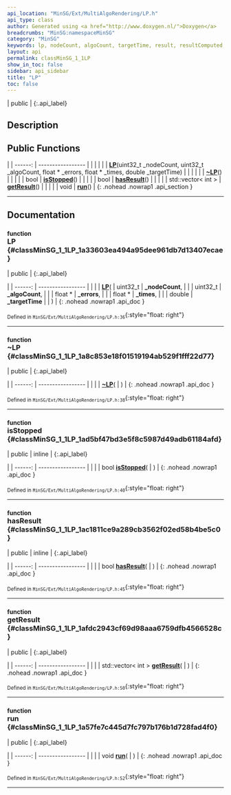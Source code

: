 ```yaml
---
api_location: "MinSG/Ext/MultiAlgoRendering/LP.h"
api_type: class
author: Generated using <a href="http://www.doxygen.nl/">Doxygen</a>
breadcrumbs: "MinSG:namespaceMinSG"
category: "MinSG"
keywords: lp, nodeCount, algoCount, targetTime, result, resultComputed, stopped, mutex, changed, thread, LP, ~LP, isStopped, hasResult, getResult, run, printMatrix, printResult
layout: api
permalink: classMinSG_1_1LP
show_in_toc: false
sidebar: api_sidebar
title: "LP"
toc: false
---
```


| public |
{:.api_label}

## Description





## Public Functions

|
| ------: | ----------------- |
|  | |
|  | **[LP](#classMinSG_1_1LP_1a33603ea494a95dee961db7d13407ecae)**(uint32_t _nodeCount, uint32_t _algoCount, float * _errors, float * _times, double _targetTime) |
|  | |
|  | **[~LP](#classMinSG_1_1LP_1a8c853e18f01519194ab529f1fff22d77)**() |
|  | |
| bool | **[isStopped](#classMinSG_1_1LP_1ad5bf47bd3e5f8c5987d49adb61184afd)**() |
|  | |
| bool | **[hasResult](#classMinSG_1_1LP_1ac1811ce9a289cb3562f02ed58b4be5c0)**() |
|  | |
| std::vector< int > | **[getResult](#classMinSG_1_1LP_1afdc2943cf69d98aaa6759dfb4566528c)**() |
|  | |
| void | **[run](#classMinSG_1_1LP_1a57fe7c445d7fc797b176b1d728fad4f0)**() |
{: .nohead .nowrap1 .api_section }


-------------------------------------------------------------------

## Documentation

### <small>function</small><br/> LP {#classMinSG_1_1LP_1a33603ea494a95dee961db7d13407ecae}

| public |
{:.api_label}

|
| ------: | ----------------- |
|  |
|  **[LP](#classMinSG_1_1LP_1a33603ea494a95dee961db7d13407ecae)**( | uint32_t | **_nodeCount**, |
| | uint32_t | **_algoCount**, |
| | float * | **_errors**, |
| | float * | **_times**, |
| | double | **_targetTime** |
|   ) |
{: .nohead .nowrap1 .api_doc }





<sub>Defined in `MinSG/Ext/MultiAlgoRendering/LP.h:36`</sub>{:style="float: right"}

-------------------------------------------------------------------

### <small>function</small><br/> ~LP {#classMinSG_1_1LP_1a8c853e18f01519194ab529f1fff22d77}

| public |
{:.api_label}

|
| ------: | ----------------- |
|  |
|  **[~LP](#classMinSG_1_1LP_1a8c853e18f01519194ab529f1fff22d77)**( |  ) |
{: .nohead .nowrap1 .api_doc }





<sub>Defined in `MinSG/Ext/MultiAlgoRendering/LP.h:38`</sub>{:style="float: right"}

-------------------------------------------------------------------

### <small>function</small><br/> isStopped {#classMinSG_1_1LP_1ad5bf47bd3e5f8c5987d49adb61184afd}

| public | inline |
{:.api_label}

|
| ------: | ----------------- |
|  |
| bool **[isStopped](#classMinSG_1_1LP_1ad5bf47bd3e5f8c5987d49adb61184afd)**( |  ) |
{: .nohead .nowrap1 .api_doc }





<sub>Defined in `MinSG/Ext/MultiAlgoRendering/LP.h:40`</sub>{:style="float: right"}

-------------------------------------------------------------------

### <small>function</small><br/> hasResult {#classMinSG_1_1LP_1ac1811ce9a289cb3562f02ed58b4be5c0}

| public | inline |
{:.api_label}

|
| ------: | ----------------- |
|  |
| bool **[hasResult](#classMinSG_1_1LP_1ac1811ce9a289cb3562f02ed58b4be5c0)**( |  ) |
{: .nohead .nowrap1 .api_doc }





<sub>Defined in `MinSG/Ext/MultiAlgoRendering/LP.h:45`</sub>{:style="float: right"}

-------------------------------------------------------------------

### <small>function</small><br/> getResult {#classMinSG_1_1LP_1afdc2943cf69d98aaa6759dfb4566528c}

| public |
{:.api_label}

|
| ------: | ----------------- |
|  |
| std::vector< int > **[getResult](#classMinSG_1_1LP_1afdc2943cf69d98aaa6759dfb4566528c)**( |  ) |
{: .nohead .nowrap1 .api_doc }





<sub>Defined in `MinSG/Ext/MultiAlgoRendering/LP.h:50`</sub>{:style="float: right"}

-------------------------------------------------------------------

### <small>function</small><br/> run {#classMinSG_1_1LP_1a57fe7c445d7fc797b176b1d728fad4f0}

| public |
{:.api_label}

|
| ------: | ----------------- |
|  |
| void **[run](#classMinSG_1_1LP_1a57fe7c445d7fc797b176b1d728fad4f0)**( |  ) |
{: .nohead .nowrap1 .api_doc }





<sub>Defined in `MinSG/Ext/MultiAlgoRendering/LP.h:52`</sub>{:style="float: right"}

-------------------------------------------------------------------

